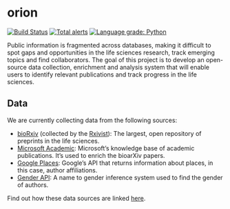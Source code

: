 # orion
[![Build Status](https://travis-ci.org/orion-search/orion.svg?branch=dev)](https://travis-ci.org/kstathou/orion) [![Total alerts](https://img.shields.io/lgtm/alerts/g/orion-search/orion.svg?logo=lgtm&logoWidth=18)](https://lgtm.com/projects/g/orion-search/orion/alerts/) [![Language grade: Python](https://img.shields.io/lgtm/grade/python/g/orion-search/orion.svg?logo=lgtm&logoWidth=18)](https://lgtm.com/projects/g/orion-search/orion/context:python)

Public information is fragmented across databases, making it difficult to spot gaps and opportunities in the life sciences research, track emerging topics and find collaborators. The goal of this project is to develop an open-source data collection, enrichment and analysis system that will enable users to identify relevant publications and track progress in the life sciences.

## Data ##
We are currently collecting data from the following sources:
* [bioRxiv](https://www.biorxiv.org/) (collected by the [Rxivist](https://rxivist.org/)): The largest, open repository of preprints in the life sciences.
* [Microsoft Academic](https://docs.microsoft.com/en-us/azure/cognitive-services/academic-knowledge/home): Microsoft’s knowledge base of academic publications. It’s used to enrich the bioarXiv papers.
* [Google Places](https://developers.google.com/places/web-service/intro): Google’s API that returns information about places, in this case, author affiliations.
* [Gender API](https://gender-api.com/en/): A name to gender inference system used to find the gender of authors.

Find out how these data sources are linked [here](/schema).
